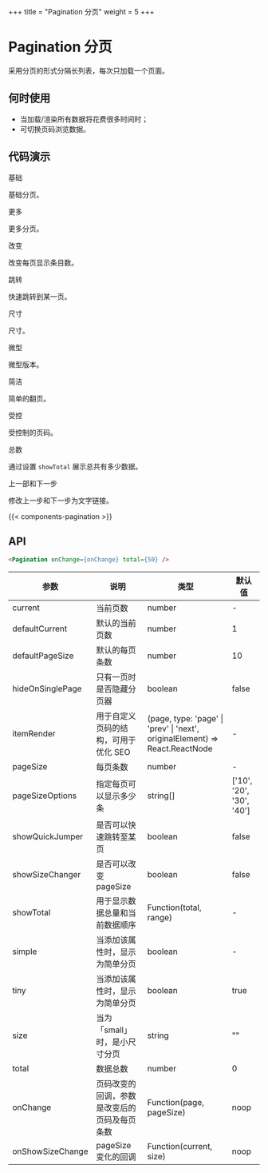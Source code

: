 +++
title = "Pagination 分页"
weight = 5
+++

# Pagination 分页

采用分页的形式分隔长列表，每次只加载一个页面。

## 何时使用

- 当加载/渲染所有数据将花费很多时间时；
- 可切换页码浏览数据。

## 代码演示
<div class="c7n-row">
    <div class="c7n-row-12">
        <section class="code-box">
            <section class="code-box-demo"><div id="pagination-basic"></div></section>
            <section class="code-box-meta">
                <div class="code-box-title"><a>基础</a></div>
                <div>
                    <p>基础分页。</p>
                </div>
            </section>
        </section>
        <section class="code-box">
            <section class="code-box-demo"><div id="pagination-more"></div></section>
            <section class="code-box-meta">
                <div class="code-box-title"><a>更多</a></div>
                <div>
                    <p>更多分页。</p>
                </div>
            </section>
        </section>
        <section class="code-box">
            <section class="code-box-demo"><div id="pagination-current"></div></section>
            <section class="code-box-meta">
                <div class="code-box-title"><a>改变</a></div>
                <div>
                    <p>改变每页显示条目数。</p>
                </div>
            </section>
        </section>
        <section class="code-box">
            <section class="code-box-demo"><div id="pagination-jump"></div></section>
            <section class="code-box-meta">
                <div class="code-box-title"><a>跳转</a></div>
                <div>
                    <p>快速跳转到某一页。</p>
                </div>
            </section>
        </section>
        <section class="code-box" class="components-pagination-demo-mini">
            <section class="code-box-demo"><div id="pagination-size"></div></section>
            <section class="code-box-meta">
                <div class="code-box-title"><a>尺寸</a></div>
                <div>
                    <p>尺寸。</p>
                </div>
            </section>
        </section>
        <section class="code-box" class="components-pagination-demo-mini">
            <section class="code-box-demo"><div id="pagination-tiny"></div></section>
            <section class="code-box-meta">
                <div class="code-box-title"><a>微型</a></div>
                <div>
                    <p>微型版本。</p>
                </div>
            </section>
        </section>
        <section class="code-box">
            <section class="code-box-demo"><div id="pagination-simple"></div></section>
            <section class="code-box-meta">
                <div class="code-box-title"><a>简洁</a></div>
                <div>
                    <p>简单的翻页。</p>
                </div>
            </section>
        </section>
        <section class="code-box">
            <section class="code-box-demo"><div id="pagination-controlled"></div></section>
            <section class="code-box-meta">
                <div class="code-box-title"><a>受控</a></div>
                <div>
                    <p>受控制的页码。</p>
                </div>
            </section>
        </section>
        <section class="code-box">
            <section class="code-box-demo"><div id="pagination-total"></div></section>
            <section class="code-box-meta">
                <div class="code-box-title"><a>总数</a></div>
                <div>
                    <p>通过设置 <code>showTotal</code> 展示总共有多少数据。</p>
                </div>
            </section>
        </section>
        <section class="code-box">
            <section class="code-box-demo"><div id="pagination-itemRender"></div></section>
            <section class="code-box-meta">
                <div class="code-box-title"><a>上一部和下一步</a></div>
                <div>
                    <p>修改上一步和下一步为文字链接。</p>
                </div>
            </section>
        </section>
    </div>
</div>

{{< components-pagination >}}

## API

```html
<Pagination onChange={onChange} total={50} />
```

| 参数 | 说明 | 类型 | 默认值 |
| --- | --- | --- | --- |
| current | 当前页数 | number | - |
| defaultCurrent | 默认的当前页数 | number | 1 |
| defaultPageSize | 默认的每页条数 | number | 10 |
| hideOnSinglePage | 只有一页时是否隐藏分页器 | boolean | false |
| itemRender | 用于自定义页码的结构，可用于优化 SEO | (page, type: 'page' \| 'prev' \| 'next', originalElement) => React.ReactNode | - |
| pageSize | 每页条数 | number | - |
| pageSizeOptions | 指定每页可以显示多少条 | string\[] | ['10', '20', '30', '40'] |
| showQuickJumper | 是否可以快速跳转至某页 | boolean | false |
| showSizeChanger | 是否可以改变 pageSize | boolean | false |
| showTotal | 用于显示数据总量和当前数据顺序 | Function(total, range) | - |
| simple | 当添加该属性时，显示为简单分页 | boolean | - |
| tiny | 当添加该属性时，显示为简单分页 | boolean | true |
| size | 当为「small」时，是小尺寸分页 | string | "" |
| total | 数据总数 | number | 0 |
| onChange | 页码改变的回调，参数是改变后的页码及每页条数 | Function(page, pageSize) | noop |
| onShowSizeChange | pageSize 变化的回调 | Function(current, size) | noop |
